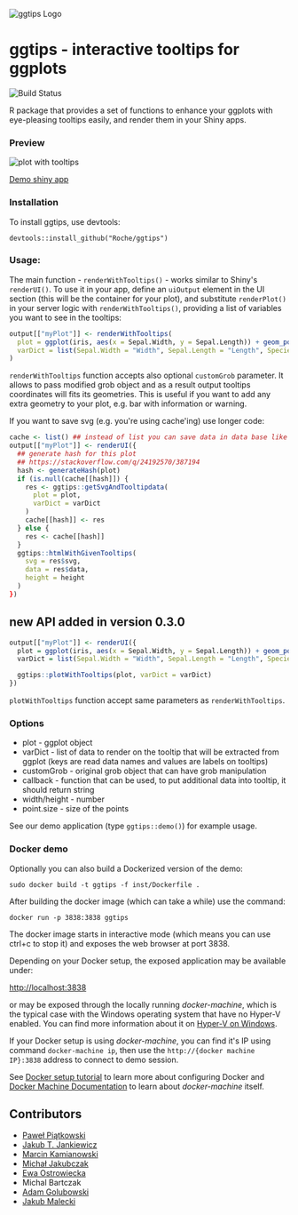 ![ggtips Logo](https://github.com/Roche/ggtips/blob/master/.github/logo.svg?raw=true)

# ggtips - interactive tooltips for ggplots

![Build Status](https://github.com/Roche/ggtips/actions/workflows/main.yml/badge.svg)

R package that provides a set of functions to enhance your ggplots with
eye-pleasing tooltips easily, and render them in your Shiny apps.

### Preview

![plot with tooltips](inst/example/ggtips.png?raw=true)


[Demo shiny app](https://jcubic.shinyapps.io/ggtips/)

### Installation

To install ggtips, use devtools:

```
devtools::install_github("Roche/ggtips")
```

### Usage:

The main function - `renderWithTooltips()` - works similar to Shiny's `renderUI()`.
To use it in your app, define an `uiOutput` element in the UI section (this will
be the container for your plot), and substitute `renderPlot()` in your server logic
with `renderWithTooltips()`, providing a list of variables you want to see in the tooltips:

```R
output[["myPlot"]] <- renderWithTooltips(
  plot = ggplot(iris, aes(x = Sepal.Width, y = Sepal.Length)) + geom_point(aes(colour = Species)),
  varDict = list(Sepal.Width = "Width", Sepal.Length = "Length", Species = "Species")
)
```

`renderWithTooltips` function accepts also optional `customGrob` parameter. It
allows to pass modified grob object and as a result output tooltips coordinates
will fits its geometries. This is useful if you want to add any extra geometry
 to your plot, e.g. bar with information or warning.

If you want to save svg (e.g. you're using cache'ing) use longer code:

```R
cache <- list() ## instead of list you can save data in data base like mongoDB
output[["myPlot"]] <- renderUI({
  ## generate hash for this plot
  ## https://stackoverflow.com/q/24192570/387194
  hash <- generateHash(plot)
  if (is.null(cache[[hash]]) {
    res <- ggtips::getSvgAndTooltipdata(
      plot = plot,
      varDict = varDict
    )
    cache[[hash]] <- res
  } else {
    res <- cache[[hash]]
  }
  ggtips::htmlWithGivenTooltips(
    svg = res$svg,
    data = res$data,
    height = height
  )
})
```

## new API added in version 0.3.0

```R
output[["myPlot"]] <- renderUI({
  plot = ggplot(iris, aes(x = Sepal.Width, y = Sepal.Length)) + geom_point(aes(colour = Species))
  varDict = list(Sepal.Width = "Width", Sepal.Length = "Length", Species = "Species")

  ggtips::plotWithTooltips(plot, varDict = varDict)
})
```

`plotWithTooltips` function accept same parameters as `renderWithTooltips`.

### Options

* plot - ggplot object
* varDict - list of data to render on the tooltip that will be extracted from
  ggplot (keys are read data names and values are labels on tooltips)
* customGrob - original grob object that can have grob manipulation
* callback - function that can be used, to put additional data into
  tooltip, it should return string
* width/height - number
* point.size - size of the points

See our demo application (type `ggtips::demo()`) for example usage.

### Docker demo

Optionally you can also build a Dockerized version of the demo:

`sudo docker build -t ggtips -f inst/Dockerfile .`

After building the docker image (which can take a while) use the command:

```
docker run -p 3838:3838 ggtips
```

The docker image starts in interactive mode (which means you can use ctrl+c to
stop it) and exposes the web browser at port 3838.

Depending on your Docker setup, the exposed application may be available under:

[http://localhost:3838](http://localhost:3838)

or may be exposed through the locally running *docker-machine*, which is the typical
case with the Windows operating system that have no Hyper-V enabled. You can find
more information about it on
[Hyper-V on Windows](https://docs.microsoft.com/en-us/virtualization/hyper-v-on-windows/reference/hyper-v-requirements).

If your Docker setup is using *docker-machine*, you can find it's IP using
command `docker-machine ip`, then use the `http://{docker machine IP}:3838`
address to connect to demo session.

See [Docker setup tutorial](https://docs.docker.com/get-started) to learn more
about configuring Docker and
[Docker Machine Documentation](https://docs.docker.com/machine/get-started/)
to learn about *docker-machine* itself.

## Contributors
<!-- CONTRIBUTORS-START -->
* [Paweł Piątkowski](https://github.com/cosi1)
* [Jakub T. Jankiewicz](https://github.com/jcubic)
* [Marcin Kamianowski](https://github.com/marcin-kam)
* [Michał Jakubczak](https://github.com/mjakubczak)
* [Ewa Ostrowiecka](https://github.com/ewaostrowiecka)
* Michal Bartczak
* [Adam Golubowski](https://github.com/adamgolubowski)
* [Jakub Malecki](https://github.com/OliBravo)
<!-- CONTRIBUTORS-END -->
